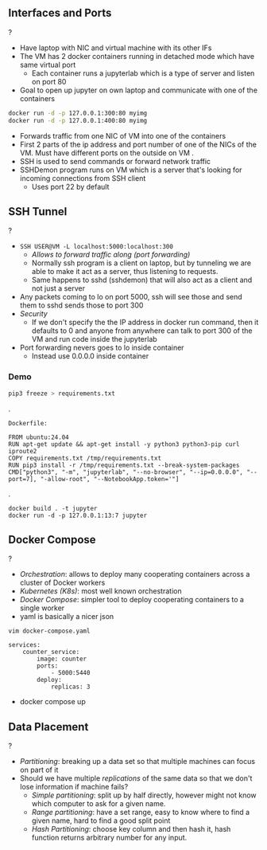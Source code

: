 ## Interfaces and Ports
?
- Have laptop with NIC and virtual machine with its other IFs
- The VM has 2 docker containers running in detached mode which have same virtual port
	- Each container runs a jupyterlab which is a type of server and listen on port 80
- Goal to open up jupyter on own laptop and communicate with one of the containers
```Bash
docker run -d -p 127.0.0.1:300:80 myimg
docker run -d -p 127.0.0.1:400:80 myimg
```
- Forwards traffic from one NIC of VM into one of the containers
- First 2 parts of the ip address and port number of one of the NICs of the VM. Must have different ports on the outside on VM
.
- SSH is used to send commands or forward network traffic
- SSHDemon program runs on VM which is a server that's looking for incoming connections from SSH client
	- Uses port 22 by default
<!--SR:!2025-10-15,15,290-->

## SSH Tunnel
?
- `SSH USER@VM -L localhost:5000:localhost:300`
	- *Allows to forward traffic along (port forwarding)*
	- Normally ssh program is a client on laptop, but by tunneling we are able to make it act as a server, thus listening to requests.
	- Same happens to sshd (sshdemon) that will also act as a client and not just a server
- Any packets coming to lo on port 5000, ssh will see those and send them to sshd sends those to port 300
- *Security*
	- If we don't specify the the IP address in docker run command, then it defaults to 0 and anyone from anywhere can talk to port 300 of the VM and run code inside the jupyterlab
- Port forwarding nevers goes to lo inside container
	- Instead use 0.0.0.0 inside container
<!--SR:!2025-10-16,16,290-->

### Demo
```Bash
pip3 freeze > requirements.txt
```
.
```
Dockerfile:

FROM ubuntu:24.04
RUN apt-get update && apt-get install -y python3 python3-pip curl iproute2
COPY requirements.txt /tmp/requirements.txt
RUN pip3 install -r /tmp/requirements.txt --break-system-packages
CMD["python3", "-m", "jupyterlab", "--no-browser", "--ip=0.0.0.0", "--port=7], "-allow-root", "--NotebookApp.token='"]
```
.
```
docker build . -t jupyter
docker run -d -p 127.0.0.1:13:7 jupyter
```

## Docker Compose
?
- *Orchestration*: allows to deploy many cooperating containers across a cluster of Docker workers
- *Kubernetes (K8s)*: most well known orchestration
- *Docker Compose*: simpler tool to deploy cooperating containers to a single worker
- yaml is basically a nicer json
```Docker
vim docker-compose.yaml

services:
	counter_service:
		image: counter
		ports:
			- 5000:5440
		deploy:
			replicas: 3
```
- docker compose up
<!--SR:!2025-10-12,12,270-->

## Data Placement
?
- *Partitioning*: breaking up a data set so that multiple machines can focus on part of it
- Should we have multiple *replications* of the same data so that we don't lose information if machine fails?
	- *Simple partitioning*: split up by half directly, however might not know which computer to ask for a given name.
	- *Range partitioning*: have a set range, easy to know where to find a given name, hard to find a good split point
	- *Hash Partitioning*: choose key column and then hash it, hash function returns arbitrary number for any input.
<!--SR:!2025-10-12,12,270--> 